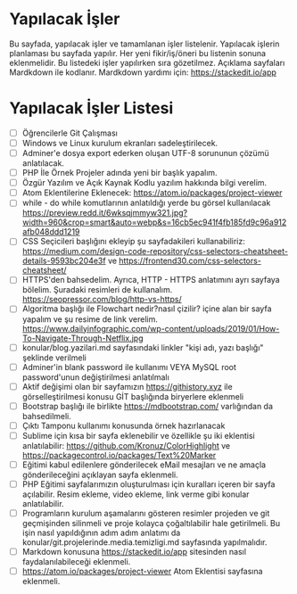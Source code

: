 # Yapılacak İşler

Bu sayfada, yapılacak işler ve tamamlanan işler listelenir. Yapılacak işlerin planlaması bu sayfada yapılır. Her yeni fikir/iş/öneri bu listenin sonuna eklenmelidir. Bu listedeki işler yapılırken sıra gözetilmez. Açıklama sayfaları Mardkdown ile kodlanır. Mardkdown yardımı için: https://stackedit.io/app


# Yapılacak İşler Listesi
- [ ] Öğrencilerle Git Çalışması
- [ ] Windows ve Linux kurulum ekranları sadeleştirilecek.
- [ ] Adminer'e dosya export ederken oluşan UTF-8 sorununun çözümü anlatılacak.
- [ ] PHP İle Örnek Projeler adında yeni bir başlık yapalım.
- [ ] Özgür Yazılım ve Açık Kaynak Kodlu yazılım hakkında bilgi verelim.
- [ ] Atom Eklentilerine Eklenecek: https://atom.io/packages/project-viewer
- [ ] while - do while komutlarının anlatıldığı yerde bu görsel kullanılacak https://preview.redd.it/6wksqjmmyw321.jpg?width=960&crop=smart&auto=webp&s=16cb5ec941f4fb185fd9c96a912afb048ddd1219
- [ ] CSS Seçicileri başlığını ekleyip şu sayfadakileri kullanabiliriz: https://medium.com/design-code-repository/css-selectors-cheatsheet-details-9593bc204e3f ve https://frontend30.com/css-selectors-cheatsheet/
- [ ] HTTPS'den bahsedelim. Ayrıca, HTTP - HTTPS anlatımını ayrı sayfaya bölelim. Şuradaki resimleri de kullanalım. https://seopressor.com/blog/http-vs-https/
- [ ] Algoritma başlığı ile Flowchart nedir?nasıl çizilir? içine alan bir sayfa yapalım ve şu resime de link verelim. https://www.dailyinfographic.com/wp-content/uploads/2019/01/How-To-Navigate-Through-Netflix.jpg
- [ ] konular/blog.yazilari.md sayfasındaki linkler "kişi adı, yazı başlığı" şeklinde verilmeli
- [ ] Adminer'in blank password ile kullanımı VEYA MySQL root password'unun değiştirilmesi anlatılmalı
- [ ] Aktif değişimi olan bir sayfamızın https://githistory.xyz ile görselleştirilmesi konusu GİT başlığında biryerlere eklenmeli
- [ ] Bootstrap başlığı ile birlikte https://mdbootstrap.com/ varlığından da bahsedilmeli.
- [ ] Çıktı Tamponu kullanımı konusunda örnek hazırlanacak
- [ ] Sublime için kısa bir sayfa eklenebilir ve özellikle şu iki eklentisi anlatılabilir: https://github.com/Kronuz/ColorHighlight ve https://packagecontrol.io/packages/Text%20Marker
- [ ] Eğitimi kabul edilenlere gönderilecek eMail mesajları ve ne amaçla gönderileceğini açıklayan sayfa eklenmeli.
- [ ] PHP Eğitimi sayfalarımızın oluşturulması için kuralları içeren bir sayfa açılabilir. Resim ekleme, video ekleme, link verme gibi konular anlatılabilir.
- [ ] Programların kurulum aşamalarını gösteren resimler projeden ve git geçmişinden silinmeli ve proje kolayca çoğaltılabilir hale getirilmeli. Bu işin nasıl yapıldığının adım adım anlatımı da konular/git.projelerinde.media.temizligi.md sayfasında yapılmalıdır.
- [ ] Markdown konusuna https://stackedit.io/app sitesinden nasıl faydalanılabileceği eklenmeli.
- [ ] https://atom.io/packages/project-viewer Atom Eklentisi sayfasına eklenmeli.
